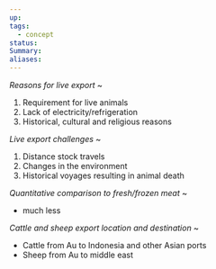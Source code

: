 ```yaml
---
up: 
tags:
  - concept
status: 
Summary:
aliases:
---
```

*Reasons for live export*
~
1. Requirement for live animals
2. Lack of electricity/refrigeration
3. Historical, cultural and religious reasons

*Live export challenges*
~
1. Distance stock travels 
2. Changes in the environment
3. Historical voyages resulting in animal death


*Quantitative comparison to fresh/frozen meat*
~
- much less

*Cattle and sheep export location and destination*
~
- Cattle from Au to Indonesia and other Asian ports
- Sheep from Au to middle east